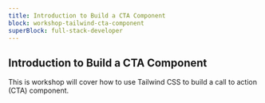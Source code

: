```yaml
---
title: Introduction to Build a CTA Component
block: workshop-tailwind-cta-component
superBlock: full-stack-developer
---
```


## Introduction to Build a CTA Component

This is workshop will cover how to use Tailwind CSS to build a call to action (CTA) component.
